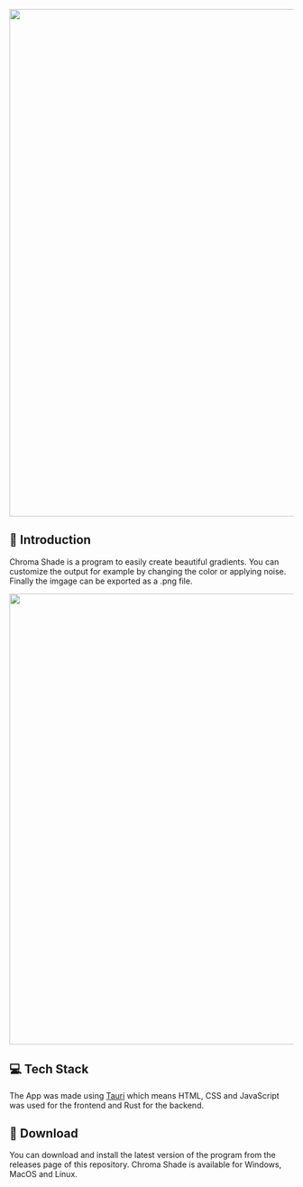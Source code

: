 <p align=”center”>
   <img width="900" height="auto" src="https://github.com/f4byyyy/Chroma-Shade/assets/93867306/fa99b042-78c8-4b06-9cbf-1ef0d1368f58">
</p>

## 👋 Introduction

Chroma Shade is a program to easily create beautiful gradients. You can customize the output for example by changing the color or applying noise.
Finally the imgage can be exported as a .png file.

<p align=”center”>
  <img width="800" height="auto" src="https://github.com/f4byyyy/Chroma-Shade/assets/93867306/eec4d78a-f202-467d-a37f-e362e91a0fc2">
</p>

## 💻 Tech Stack
The App was made using [Tauri](https://tauri.app/) which means HTML, CSS and JavaScript was used for the frontend and Rust for the backend.

## 💾 Download
You can download and install the latest version of the program from the releases page of this repository. Chroma Shade is available for Windows, MacOS and Linux.

